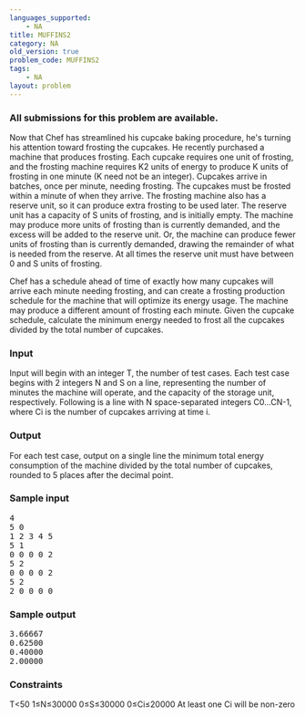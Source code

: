 ```yaml
---
languages_supported:
    - NA
title: MUFFINS2
category: NA
old_version: true
problem_code: MUFFINS2
tags:
    - NA
layout: problem
---
```

###  All submissions for this problem are available. 

Now that Chef has streamlined his cupcake baking procedure, he's turning his attention toward frosting the cupcakes. He recently purchased a machine that produces frosting. Each cupcake requires one unit of frosting, and the frosting machine requires K2 units of energy to produce K units of frosting in one minute (K need not be an integer). Cupcakes arrive in batches, once per minute, needing frosting. The cupcakes must be frosted within a minute of when they arrive. The frosting machine also has a reserve unit, so it can produce extra frosting to be used later. The reserve unit has a capacity of S units of frosting, and is initially empty. The machine may produce more units of frosting than is currently demanded, and the excess will be added to the reserve unit. Or, the machine can produce fewer units of frosting than is currently demanded, drawing the remainder of what is needed from the reserve. At all times the reserve unit must have between 0 and S units of frosting.

Chef has a schedule ahead of time of exactly how many cupcakes will arrive each minute needing frosting, and can create a frosting production schedule for the machine that will optimize its energy usage. The machine may produce a different amount of frosting each minute. Given the cupcake schedule, calculate the minimum energy needed to frost all the cupcakes divided by the total number of cupcakes.

### Input

Input will begin with an integer T, the number of test cases. Each test case begins with 2 integers N and S on a line, representing the number of minutes the machine will operate, and the capacity of the storage unit, respectively. Following is a line with N space-separated integers C0...CN-1, where Ci is the number of cupcakes arriving at time i.

### Output

For each test case, output on a single line the minimum total energy consumption of the machine divided by the total number of cupcakes, rounded to 5 places after the decimal point.

### Sample input

<pre>4
5 0
1 2 3 4 5
5 1
0 0 0 0 2
5 2
0 0 0 0 2
5 2
2 0 0 0 0
</pre>
### Sample output

<pre>3.66667
0.62500
0.40000
2.00000
</pre>
### Constraints

T&lt;50
1≤N≤30000
0≤S≤30000
0≤Ci≤20000
At least one Ci will be non-zero
